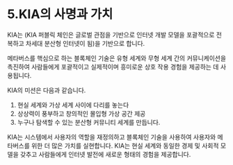 # 5.KIA의 사명과 가치

KIA는 (KIA 퍼블릭 체인은 글로벌 관점을 기반으로 인터넷 개발 모델을 포괄적으로 전복하고 차세대 분산형 인터넷이 됨)을 기반으로 합니다.

메타버스를 핵심으로 하는 블록체인 기술은 유형 세계와 무형 세계 간의 커뮤니케이션을 촉진하여 사람들에게 포괄적이고 실제적이며 흥미로운 상호 작용 경험을 제공하는 데 사용됩니다.

KIA의 미션은 다음과 같습니다.

1. 현실 세계와 가상 세계 사이에 다리를 놓는다
2. 상상력이 풍부하고 창의적인 몰입형 가상 공간 제공
3. 누구나 탐색할 수 있는 분산형 커뮤니티 세계를 만듭니다.

KIA는 시스템에서 사용자의 역할을 재정의하고 블록체인 기술을 사용하여 사용자와 메타버스를 위한 더 많은 가치를 실현합니다. KIA는 현실 세계와 동일한 경제 및 사회적 모델을 갖추고 사람들에게 인터넷 발전에 새로운 형태의 경험을 제공합니다.
